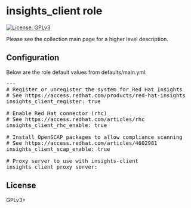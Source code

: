 # insights_client role

[![License: GPLv3](https://img.shields.io/badge/license-GPLv3-brightgreen.svg)](https://www.gnu.org/licenses/gpl-3.0)

Please see the collection main page for a higher level description.

## Configuration

Below are the role default values from defaults/main.yml:

<pre>
---
# Register or unregister the system for Red Hat Insights
# See https://access.redhat.com/products/red-hat-insights
insights_client_register: true

# Enable Red Hat connector (rhc)
# See https://access.redhat.com/articles/rhc
insights_client_rhc_enable: true

# Install OpenSCAP packages to allow compliance scanning
# See https://access.redhat.com/articles/4602981
insights_client_scap_enable: true

# Proxy server to use with insights-client
insights_client_proxy_server:
</pre>

## License

GPLv3+
